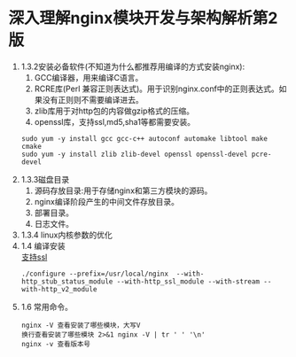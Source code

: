 # 深入理解nginx模块开发与架构解析第2版
1. 1.3.2安装必备软件(不知道为什么都推荐用编译的方式安装nginx):
    1. GCC编译器，用来编译C语言。        
    2. RCRE库(Perl 兼容正则表达式)。用于识别nginx.conf中的正则表达式。如果没有正则则不需要编译进去。      
    3. zlib库用于对http包的内容做gzip格式的压缩。     
    4. openssl库，支持ssl,md5,sha1等都需要安装。      
    ```
    sudo yum -y install gcc gcc-c++ autoconf automake libtool make cmake
    sudo yum -y install zlib zlib-devel openssl openssl-devel pcre-devel
    ```
1. 1.3.3磁盘目录      
    1. 源码存放目录:用于存储nginx和第三方模块的源码。      
    2. nginx编译阶段产生的中间文件存放目录。
    3. 部署目录。
    4. 日志文件。
1. 1.3.4 linux内核参数的优化
1. 1.4 编译安装   
    [支持ssl](https://www.jianshu.com/p/f140a0372548)      
    ```
    ./configure --prefix=/usr/local/nginx  --with-http_stub_status_module --with-http_ssl_module --with-stream --with-http_v2_module
    ```
2. 1.6 常用命令。       
   ```
   nginx -V 查看安装了哪些模块，大写V
   换行查看安装了哪些模块 2>&1 nginx -V | tr ' ' '\n'
   nginx -v 查看版本号
   
   
   ```
